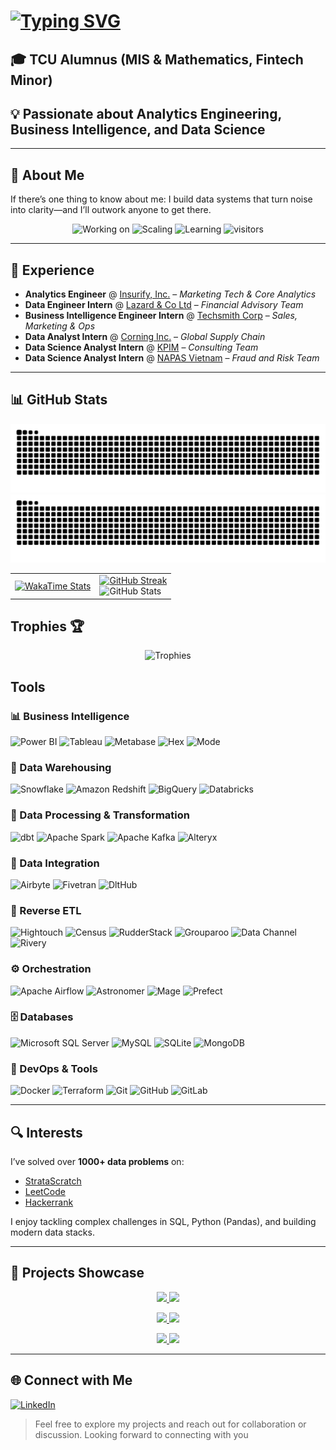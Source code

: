 # [![Typing SVG](https://readme-typing-svg.demolab.com?font=Inconsolata&weight=500&size=50&duration=1500&pause=50&color=FFFFFF&multiline=true&repeat=false&width=1300&height=140&lines=Hi+there+%E2%9C%A8+%2C;I%27m+Minh+%28Mark%29+Pham)](https://git.io/typing-svg)

## 🎓 TCU Alumnus (MIS & Mathematics, Fintech Minor)  

## 💡 Passionate about Analytics Engineering, Business Intelligence, and Data Science

---

## 🧠 About Me

If there’s one thing to know about me: I build data systems that turn noise into clarity—and I’ll outwork anyone to get there.
<div align="center">

![Working on](https://img.shields.io/badge/Working%20On-Building%20Data%20Pipelines-blue) 
![Scaling](https://img.shields.io/badge/Scaling-Snowflake%20%26%20Redshift-00e5ff) 
![Learning](https://img.shields.io/badge/Learning-Advanced%20dbt%20&%20Jinja⚡-orange)
![visitors](https://visitor-badge.laobi.icu/badge?page_id=MarkPhamm)

</div>

---

## 💼 Experience

- **Analytics Engineer** @ [Insurify, Inc.](https://insurify.com/) – *Marketing Tech & Core Analytics*
- **Data Engineer Intern** @ [Lazard & Co Ltd](https://www.linkedin.com/company/lazard/) – *Financial Advisory Team*
- **Business Intelligence Engineer Intern** @ [Techsmith Corp](https://www.linkedin.com/company/techsmith-corporation/) – *Sales, Marketing & Ops*
- **Data Analyst Intern** @ [Corning Inc.](https://www.linkedin.com/company/corning-incorporated/) – *Global Supply Chain*
- **Data Science Analyst Intern** @ [KPIM](https://kpim.vn/) – *Consulting Team*
- **Data Science Analyst Intern** @ [NAPAS Vietnam](https://en.napas.com.vn/) – *Fraud and Risk Team*

---
## 📊 GitHub Stats
<!-- Snake (shows correct variant for GitHub theme) -->
![github-snake-dark](https://raw.githubusercontent.com/MarkPhamm/MarkPhamm/output/github-contribution-grid-snake-dark.svg#gh-dark-mode-only)
![github-snake-light](https://raw.githubusercontent.com/MarkPhamm/MarkPhamm/output/github-contribution-grid-snake.svg#gh-light-mode-only)

<!-- Stats arranged side by side -->
<table align="center">
  <tr>
    <td>
      <!-- WakaTime Stats -->
      <a href="https://wakatime.com/@MarkPham">
        <img src="https://github-readme-stats.vercel.app/api/wakatime?username=MarkPham&langs_count=15&theme=radical" alt="WakaTime Stats" />
      </a>
    </td>
    <td>
      <!-- GitHub Streak and Stats stacked -->
      <a href="https://github.com/DenverCoder1/github-readme-streak-stats">
        <img src="https://github-readme-streak-stats-eight.vercel.app?user=markphamm&theme=dark&short_numbers=true" alt="GitHub Streak" />
      </a>
      <br/>
      <img src="https://github-readme-stats.vercel.app/api?username=markphamm&show_icons=true&theme=dark&include_all_commits=true&count_private=true&hide_border=false" alt="GitHub Stats" loading="lazy" />
    </td>
  </tr>
</table>

<h2 align="left">Trophies 🏆 </h2>
<p align="center">
  <img src="https://github-profile-trophy.vercel.app/?username=MarkPhamm&theme=darkhub" alt="Trophies" />
</p>

## Tools
### 📊 Business Intelligence  

![Power BI](https://img.shields.io/badge/power_bi-F2C811?style=for-the-badge&logo=powerbi&logoColor=black) ![Tableau](https://img.shields.io/badge/Tableau-E97627?style=for-the-badge&logo=tableau&logoColor=white) ![Metabase](https://img.shields.io/badge/Metabase-509EE3?style=for-the-badge&logo=metabase&logoColor=white) ![Hex](https://img.shields.io/badge/Hex-FB9BA3?style=for-the-badge) ![Mode](https://img.shields.io/badge/Mode-1A1A1A?style=for-the-badge&logo=mode&logoColor=white)

### 🧱 Data Warehousing  

![Snowflake](https://img.shields.io/badge/snowflake-%2300E5FF?style=for-the-badge&logo=snowflake&logoColor=white) ![Amazon Redshift](https://img.shields.io/badge/Redshift-8C4FFF?style=for-the-badge&logo=amazon-aws&logoColor=white) ![BigQuery](https://img.shields.io/badge/BigQuery-4285F4?style=for-the-badge&logo=googlecloud&logoColor=white) ![Databricks](https://img.shields.io/badge/Databricks-FF3621?style=for-the-badge&logo=databricks&logoColor=white)

### 🔄 Data Processing & Transformation  

![dbt](https://img.shields.io/badge/dbt-%23FF694B?style=for-the-badge&logo=dbt&logoColor=white) ![Apache Spark](https://img.shields.io/badge/Apache%20Spark-E25A1C?style=for-the-badge&logo=apachespark&logoColor=white) ![Apache Kafka](https://img.shields.io/badge/Apache%20Kafka-231F20?style=for-the-badge&logo=apachekafka&logoColor=white) ![Alteryx](https://img.shields.io/badge/Alteryx-0077C0?style=for-the-badge&logo=alteryx&logoColor=white)

### 🔌 Data Integration  

![Airbyte](https://img.shields.io/badge/Airbyte-6F4BD8?style=for-the-badge&logo=airbyte&logoColor=white) ![Fivetran](https://img.shields.io/badge/Fivetran-0D80EA?style=for-the-badge&logo=fivetran&logoColor=white) ![DltHub](https://img.shields.io/badge/dltHub-2B2D42?style=for-the-badge)

### 🔁 Reverse ETL

![Hightouch](https://img.shields.io/badge/Hightouch-0052CC?style=for-the-badge&logo=hightouch&logoColor=white) ![Census](https://img.shields.io/badge/Census-1F8B4C?style=for-the-badge&logo=census&logoColor=white) ![RudderStack](https://img.shields.io/badge/RudderStack-FF6A00?style=for-the-badge&logo=rudderstack&logoColor=white) ![Grouparoo](https://img.shields.io/badge/Grouparoo-6C5CE7?style=for-the-badge) ![Data Channel](https://img.shields.io/badge/Data%20Channel-0080FF?style=for-the-badge) ![Rivery](https://img.shields.io/badge/Rivery-1C3C8C?style=for-the-badge&logo=rivery&logoColor=white)

### ⚙️ Orchestration  

![Apache Airflow](https://img.shields.io/badge/Apache%20Airflow-017CEE?style=for-the-badge&logo=apacheairflow&logoColor=white) ![Astronomer](https://img.shields.io/badge/Astronomer-292C33?style=for-the-badge&logo=astronomer&logoColor=white) ![Mage](https://img.shields.io/badge/Mage-27C5C1?style=for-the-badge) ![Prefect](https://img.shields.io/badge/Prefect-24292F?style=for-the-badge&logo=prefect&logoColor=white)

### 🗄️ Databases  

![Microsoft SQL Server](https://img.shields.io/badge/Microsoft%20SQL%20Server-CC2927?style=for-the-badge&logo=microsoft%20sql%20server&logoColor=white) ![MySQL](https://img.shields.io/badge/MySQL-4479A1?style=for-the-badge&logo=mysql&logoColor=white) ![SQLite](https://img.shields.io/badge/SQLite-07405E?style=for-the-badge&logo=sqlite&logoColor=white) ![MongoDB](https://img.shields.io/badge/MongoDB-47A248?style=for-the-badge&logo=mongodb&logoColor=white)

### 🧪 DevOps & Tools  

![Docker](https://img.shields.io/badge/Docker-0DB7ED?style=for-the-badge&logo=docker&logoColor=white) ![Terraform](https://img.shields.io/badge/Terraform-623CE4?style=for-the-badge&logo=terraform&logoColor=white) ![Git](https://img.shields.io/badge/Git-F05033?style=for-the-badge&logo=git&logoColor=white) ![GitHub](https://img.shields.io/badge/GitHub-121011?style=for-the-badge&logo=github&logoColor=white) ![GitLab](https://img.shields.io/badge/GitLab-181717?style=for-the-badge&logo=gitlab&logoColor=white)

---

## 🔍 Interests

I’ve solved over **1000+ data problems** on:

- [StrataScratch](https://platform.stratascratch.com/user/SmartPersonality1862)
- [LeetCode](https://leetcode.com/u/markphammm/)
- [Hackerrank](https://www.hackerrank.com/profile/minh_b_pham)

I enjoy tackling complex challenges in SQL, Python (Pandas), and building modern data stacks.

---

## 🚀 Projects Showcase  

<p align="center">
  <a href="https://github.com/MarkPhamm/Stats-Calculator">
    <img src="https://github-readme-stats.vercel.app/api/pin/?username=MarkPhamm&repo=Stats-Calculator&theme=radical" />
  </a>
  <a href="https://github.com/MarkPhamm/skytrax_reviews_transformation">
    <img src="https://github-readme-stats.vercel.app/api/pin/?username=MarkPhamm&repo=skytrax_reviews_transformation&theme=merko" />
  </a>
</p>

<p align="center">
  <a href="https://github.com/MarkPhamm/skytrax_reviews_extract_load">
    <img src="https://github-readme-stats.vercel.app/api/pin/?username=MarkPhamm&repo=skytrax_reviews_extract_load&theme=gruvbox" />
  </a>
  <a href="https://github.com/DucLe-2005/skytrax_data_cleaning">
    <img src="https://github-readme-stats.vercel.app/api/pin/?username=DucLe-2005&repo=skytrax_data_cleaning&theme=tokyonight" />
  </a>
</p>

<p align="center">
  <a href="https://github.com/nguyentienTCU/skytrax_reviews_dashboard">
    <img src="https://github-readme-stats.vercel.app/api/pin/?username=nguyentienTCU&repo=Skytrax_Reviews_Dashboard&theme=onedark" />
  </a>
  <a href="https://github.com/MarkPhamm/skytrax_reviews">
    <img src="https://github-readme-stats.vercel.app/api/pin/?username=MarkPhamm&repo=skytrax_reviews&theme=cobalt" />
  </a>
</p>

---

## 🌐 Connect with Me

[![LinkedIn](https://img.shields.io/badge/LinkedIn-%230077B5.svg?logo=linkedin&logoColor=white)](https://www.linkedin.com/in/minhbphamm/)
> Feel free to explore my projects and reach out for collaboration or discussion. Looking forward to connecting with you
